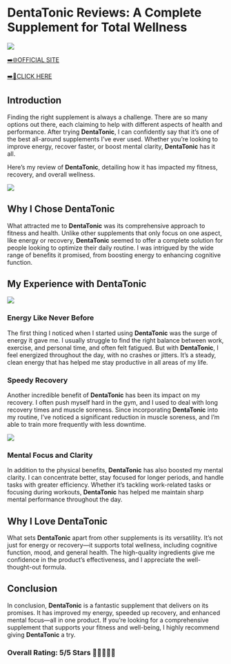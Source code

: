 # **DentaTonic Reviews**: A Complete Supplement for Total Wellness

[![](https://static.vecteezy.com/system/resources/thumbnails/019/896/014/small/buy-now-gradient-button-with-cart-symbol-buy-now-illustration-png.png)](https://edetoop.top/lander/sugarpreland-1/dentatonic.html) 

[➡️🌐OFFICIAL SITE](https://edetoop.top/lander/sugarpreland-1/dentatonic.html) 

[➡️🔗CLICK HERE](https://edetoop.top/lander/sugarpreland-1/dentatonic.html) 


## Introduction

Finding the right supplement is always a challenge. There are so many options out there, each claiming to help with different aspects of health and performance. After trying **DentaTonic**, I can confidently say that it’s one of the best all-around supplements I’ve ever used. Whether you’re looking to improve energy, recover faster, or boost mental clarity, **DentaTonic** has it all.

Here’s my review of **DentaTonic**, detailing how it has impacted my fitness, recovery, and overall wellness.

[![](https://wallpapers.com/images/hd/red-order-now-button-udg4jcj4arvn8b0n-2.png)](https://edetoop.top/lander/sugarpreland-1/dentatonic.html)  

## Why I Chose **DentaTonic**

What attracted me to **DentaTonic** was its comprehensive approach to fitness and health. Unlike other supplements that only focus on one aspect, like energy or recovery, **DentaTonic** seemed to offer a complete solution for people looking to optimize their daily routine. I was intrigued by the wide range of benefits it promised, from boosting energy to enhancing cognitive function.

## My Experience with **DentaTonic**

[![](https://static.vecteezy.com/system/resources/thumbnails/019/896/014/small/buy-now-gradient-button-with-cart-symbol-buy-now-illustration-png.png)](https://edetoop.top/lander/sugarpreland-1/dentatonic.html)

### Energy Like Never Before

The first thing I noticed when I started using **DentaTonic** was the surge of energy it gave me. I usually struggle to find the right balance between work, exercise, and personal time, and often felt fatigued. But with **DentaTonic**, I feel energized throughout the day, with no crashes or jitters. It’s a steady, clean energy that has helped me stay productive in all areas of my life.

### Speedy Recovery

Another incredible benefit of **DentaTonic** has been its impact on my recovery. I often push myself hard in the gym, and I used to deal with long recovery times and muscle soreness. Since incorporating **DentaTonic** into my routine, I’ve noticed a significant reduction in muscle soreness, and I’m able to train more frequently with less downtime.

[![](https://wallpapers.com/images/hd/red-order-now-button-udg4jcj4arvn8b0n-2.png)](https://edetoop.top/lander/sugarpreland-1/dentatonic.html)  

### Mental Focus and Clarity

In addition to the physical benefits, **DentaTonic** has also boosted my mental clarity. I can concentrate better, stay focused for longer periods, and handle tasks with greater efficiency. Whether it’s tackling work-related tasks or focusing during workouts, **DentaTonic** has helped me maintain sharp mental performance throughout the day.

## Why I Love **DentaTonic**

What sets **DentaTonic** apart from other supplements is its versatility. It’s not just for energy or recovery—it supports total wellness, including cognitive function, mood, and general health. The high-quality ingredients give me confidence in the product’s effectiveness, and I appreciate the well-thought-out formula.

## Conclusion

In conclusion, **DentaTonic** is a fantastic supplement that delivers on its promises. It has improved my energy, speeded up recovery, and enhanced mental focus—all in one product. If you’re looking for a comprehensive supplement that supports your fitness and well-being, I highly recommend giving **DentaTonic** a try.

### Overall Rating: 5/5 Stars 🌟🌟🌟🌟🌟
